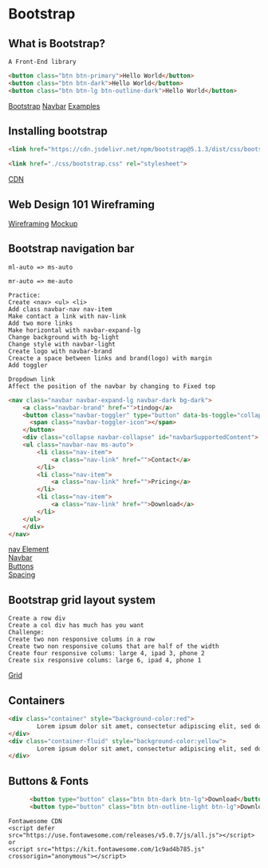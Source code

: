 # Bootstrap

## What is Bootstrap?
```
A Front-End library
```
```html
<button class="btn btn-primary">Hello World</button>
<button class="btn btn-dark">Hello World</button>
<button class="btn btn-lg btn-outline-dark">Hello World</button>
```
[Bootstrap](https://getbootstrap.com/docs/5.1/getting-started/introduction/)
[Navbar](https://getbootstrap.com/docs/5.1/components/navbar/)
[Examples](https://getbootstrap.com/docs/5.1/examples/)

## Installing bootstrap
```html
<link href="https://cdn.jsdelivr.net/npm/bootstrap@5.1.3/dist/css/bootstrap.min.css" rel="stylesheet" integrity="sha384-1BmE4kWBq78iYhFldvKuhfTAU6auU8tT94WrHftjDbrCEXSU1oBoqyl2QvZ6jIW3" crossorigin="anonymous">

<link href="./css/bootstrap.css" rel="stylesheet">
```
[CDN](https://www.akamai.com/es/our-thinking/cdn/what-is-a-cdn)

## Web Design 101 Wireframing
[Wireframing](https://www.lucidchart.com/pages/es/que-es-un-wireframe-para-un-sitio-web)
[Mockup](https://moqups.com/es/)

## Bootstrap navigation bar
```
ml-auto => ms-auto

mr-auto => me-auto

Practice:
Create <nav> <ul> <li>
Add class navbar-nav nav-item
Make contact a link with nav-link
Add two more links
Make horizontal with navbar-expand-lg
Change background with bg-light
Change style with navbar-light
Create logo with navbar-brand
Creacte a space between links and brand(logo) with margin
Add toggler

Dropdown link
Affect the position of the navbar by changing to Fixed top
```
```html
<nav class="navbar navbar-expand-lg navbar-dark bg-dark">
    <a class="navbar-brand" href="">tindog</a>
    <button class="navbar-toggler" type="button" data-bs-toggle="collapse" data-bs-target="#navbarSupportedContent" aria-controls="navbarSupportedContent" aria-expanded="false" aria-label="Toggle navigation">
      <span class="navbar-toggler-icon"></span>
    </button>
    <div class="collapse navbar-collapse" id="navbarSupportedContent">
    <ul class="navbar-nav ms-auto">
        <li class="nav-item">
            <a class="nav-link" href="">Contact</a>
        </li>
        <li class="nav-item">
            <a class="nav-link" href="">Pricing</a>
        </li>
        <li class="nav-item">
            <a class="nav-link" href="">Download</a>
        </li>
    </ul>
    </div>
</nav>
```
[nav Element](https://developer.mozilla.org/en-US/docs/Web/HTML/Element/nav) \
[Navbar](https://getbootstrap.com/docs/5.1/components/navbar/) \
[Buttons](https://getbootstrap.com/docs/5.1/components/buttons/) \
[Spacing](https://getbootstrap.com/docs/5.1/utilities/spacing/)

## Bootstrap grid layout system
```
Create a row div
Create a col div has much has you want
Challenge:
Create two non responsive colums in a row
Create two non responsive colums that are half of the width
Create four responsive colums: large 4, ipad 3, phone 2
Create six responsive colums: large 6, ipad 4, phone 1
```
[Grid](https://getbootstrap.com/docs/5.1/layout/grid/)

## Containers
```html
<div class="container" style="background-color:red">
        Lorem ipsum dolor sit amet, consectetur adipiscing elit, sed do eiusmod tempor incididunt ut labore et dolore magna aliqua. Ut enim ad minim veniam, quis nostrud exercitation ullamco laboris nisi ut aliquip ex ea commodo consequat. Duis aute irure dolor in reprehenderit in voluptate velit esse cillum dolore eu fugiat nulla pariatur. Excepteur sint occaecat cupidatat non proident, sunt in culpa qui officia deserunt mollit anim id est laborum.
</div>
<div class="container-fluid" style="background-color:yellow">
        Lorem ipsum dolor sit amet, consectetur adipiscing elit, sed do eiusmod tempor incididunt ut labore et dolore magna aliqua. Ut enim ad minim veniam, quis nostrud exercitation ullamco laboris nisi ut aliquip ex ea commodo consequat. Duis aute irure dolor in reprehenderit in voluptate velit esse cillum dolore eu fugiat nulla pariatur. Excepteur sint occaecat cupidatat non proident, sunt in culpa qui officia deserunt mollit anim id est laborum.
</div>
```

## Buttons & Fonts
```html
      <button type="button" class="btn btn-dark btn-lg">Download</button>
      <button type="button" class="btn btn-outline-light btn-lg">Download</button>
```
```
Fontawesome CDN
<script defer src="https://use.fontawesome.com/releases/v5.0.7/js/all.js"></script>
or
<script src="https://kit.fontawesome.com/1c9ad4b785.js" crossorigin="anonymous"></script>

```
